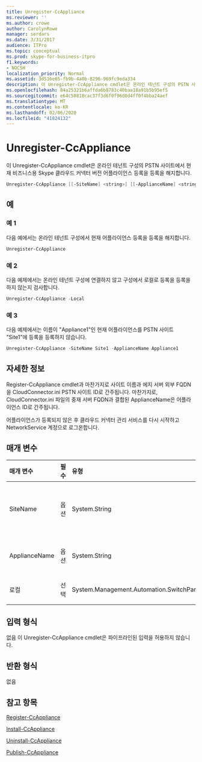 ```yaml
---
title: Unregister-CcAppliance
ms.reviewer: ''
ms.author: crowe
author: CarolynRowe
manager: serdars
ms.date: 3/31/2017
audience: ITPro
ms.topic: conceptual
ms.prod: skype-for-business-itpro
f1.keywords:
- NOCSH
localization_priority: Normal
ms.assetid: 3d516e65-fb9b-4a0b-8296-969fc9eda334
description: 이 Unregister-CcAppliance cmdlet은 온라인 테넌트 구성의 PSTN 사이트에서 현재 비즈니스용 Skype 클라우드 커넥터 버전 어플라이언스 등록을 등록을 해지합니다.
ms.openlocfilehash: 84a25321b6affda6b8783c40baa18a91b5b95ef5
ms.sourcegitcommit: e64c50818cac37f3d6f0f96d0d4ff0f4bba24aef
ms.translationtype: MT
ms.contentlocale: ko-KR
ms.lasthandoff: 02/06/2020
ms.locfileid: "41824132"
---
```

# <a name="unregister-ccappliance"></a>Unregister-CcAppliance
 
이 Unregister-CcAppliance cmdlet은 온라인 테넌트 구성의 PSTN 사이트에서 현재 비즈니스용 Skype 클라우드 커넥터 버전 어플라이언스 등록을 등록을 해지합니다.
  
```powershell
Unregister-CcAppliance [[-SiteName] <string>] [[-ApplianceName] <string>] [-Local]
```

## <a name="examples"></a>예
<a name="Examples"> </a>

### <a name="example-1"></a>예 1

다음 예에서는 온라인 테넌트 구성에서 현재 어플라이언스 등록을 등록을 해지합니다.
  
```powershell
Unregister-CcAppliance
```

### <a name="example-2"></a>예 2

다음 예제에서는 온라인 테넌트 구성에 연결하지 않고 구성에서 로컬로 등록을 등록을 하지 않는지 검사합니다.
  
```powershell
Unregister-CcAppliance -Local
```

### <a name="example-3"></a>예 3

다음 예제에서는 이름이 "Appliance1"인 현재 어플라이언스를 PSTN 사이트 "Site1"에 등록을 등록하지 않습니다.
  
```powershell
Unregister-CcAppliance -SiteName Site1 -ApplianceName Appliance1
```

## <a name="detailed-description"></a>자세한 정보
<a name="DetailedDescription"> </a>

Register-CcAppliance cmdlet과 마찬가지로 사이트 이름과 에지 서버 외부 FQDN을 CloudConnector.ini PSTN 사이트 ID로 간주됩니다. 마찬가지로, CloudConnector.ini 파일의 중재 서버 FQDN과 결합된 ApplianceName은 어플라이언스 ID로 간주됩니다.
  
어플라이언스가 등록되지 않은 후 클라우드 커넥터 관리 서비스를 다시 시작하고 NetworkService 계정으로 로그온합니다.
  
## <a name="parameters"></a>매개 변수
<a name="DetailedDescription"> </a>

|**매개 변수**|**필수**|**유형**|**설명**|
|:-----|:-----|:-----|:-----|
| SiteName <br/> |옵션  <br/> |System.String  <br/> |어플라이언스가 등록된 PSTN 사이트 이름입니다. 기본값은 파일에서 SiteName CloudConnector.ini 있습니다.  <br/> |
|ApplianceName  <br/> |옵션  <br/> |System.String  <br/> |현재 어플라이언스 이름입니다. 기본값은 호스트 서버의 컴퓨터 이름입니다.  <br/> |
|로컬  <br/> |선택  <br/> |System.Management.Automation.SwitchParameter  <br/> |온라인 테넌트 구성에 연결하지 않고 로컬로 등록을 구성합니다.  <br/> |
   
## <a name="input-types"></a>입력 형식
<a name="InputTypes"> </a>

없음 이 Unregister-CcAppliance cmdlet은 파이프라인된 입력을 허용하지 않습니다.
  
## <a name="return-types"></a>반환 형식
<a name="ReturnTypes"> </a>

없음
  
## <a name="see-also"></a>참고 항목
<a name="ReturnTypes"> </a>

[Register-CcAppliance](register-ccappliance.md)
  
[Install-CcAppliance](install-ccappliance.md)
  
[Uninstall-CcAppliance](uninstall-ccappliance.md)
  
[Publish-CcAppliance](publish-ccappliance.md)
  

